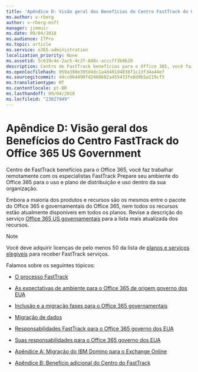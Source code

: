 ```yaml
---
title: 'Apêndice D: Visão geral dos Benefícios do Centro FastTrack do Office 365 US Government'
ms.author: v-rberg
author: v-rberg-msft
manager: jimmuir
ms.date: 09/04/2018
ms.audience: ITPro
ms.topic: article
ms.service: o365-administration
localization_priority: None
ms.assetid: 5c619c4e-2ac5-4c2f-8d8c-acccff3b9b20
description: Centro de FastTrack benefícios para o Office 365, você faz trabalhar remotamente com os especialistas FastTrack Prepare seu ambiente do Office 365 para o uso e plano de distribuição e uso dentro da sua organização.
ms.openlocfilehash: 959a398e395d4dc1a4d401d4838f1c13f34a44ef
ms.sourcegitcommit: d4cc064490fd2460682a455433fe8d9b5e219cf5
ms.translationtype: MT
ms.contentlocale: pt-BR
ms.lasthandoff: 09/04/2018
ms.locfileid: "23827949"
---
```

# <a name="appendix-d-fasttrack-center-benefit-overview-for-office-365-us-government"></a>Apêndice D: Visão geral dos Benefícios do Centro FastTrack do Office 365 US Government

Centro de FastTrack benefícios para o Office 365, você faz trabalhar remotamente com os especialistas FastTrack Prepare seu ambiente do Office 365 para o uso e plano de distribuição e uso dentro da sua organização. 
  
Embora a maioria dos produtos e recursos são os mesmos entre o pacote do Office 365 e governamentais do Office 365, nem todos os recursos estão atualmente disponíveis em todos os planos. Revise a descrição do serviço [Office 365 US governamentais](https://aka.ms/aboutgovcloud) para a lista mais atualizada dos recursos.

> [!NOTE]
>Você deve adquirir licenças de pelo menos 50 da lista de [planos e serviços elegíveis](eligible-services-and-plans.md) para receber FastTrack serviços.  

Falamos sobre os seguintes tópicos:

- [O processo FastTrack](fasttrack-process.md)
    
- [As expectativas de ambiente para o Office 365 de origem governo dos EUA](US-Gov-appendix-source-environment-expectations.md)
    
- [Inclusão e a migração fases para o Office 365 governamentais](US-Gov-appendix-onboarding-and-migration.md)

- [Migração de dados](data-migration.md)
    
- [Responsabilidades FastTrack para o Office 365 governo dos EUA](US-Gov-appendix-fasttrack-responsibilities.md)
    
- [Suas responsabilidades para o Office 365 governo dos EUA](US-Gov-appendix-your-responsibilities.md)
 
- [Apêndice A: Migração do IBM Domino para o Exchange Online](from-ibm-domino-to-exchange-online.md)
    
- [Apêndice B: Benefício adicional do Centro do FastTrack](fasttrack-additional-benefits.md)


